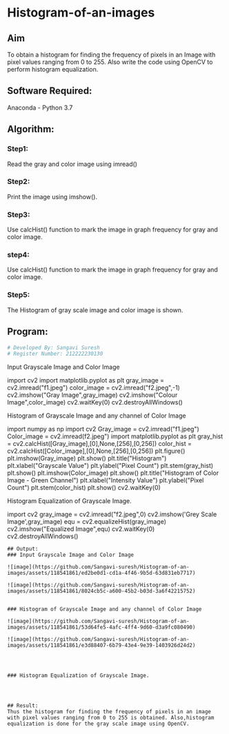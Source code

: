 # Histogram-of-an-images
## Aim
To obtain a histogram for finding the frequency of pixels in an Image with pixel values ranging from 0 to 255. Also write the code using OpenCV to perform histogram equalization.

## Software Required:
Anaconda - Python 3.7

## Algorithm:
### Step1:
Read the gray and color image using imread()

### Step2:
Print the image using imshow().



### Step3:
Use calcHist() function to mark the image in graph frequency for gray and color image.

### step4:
Use calcHist() function to mark the image in graph frequency for gray and color image.

### Step5:
The Histogram of gray scale image and color image is shown.


## Program:
```python
# Developed By: Sangavi Suresh
# Register Number: 212222230130
```
Input Grayscale Image and Color Image

import cv2
import matplotlib.pyplot as plt
gray_image = cv2.imread("f1.jpeg")
color_image = cv2.imread("f2.jpeg",-1)
cv2.imshow("Gray Image",gray_image)
cv2.imshow("Colour Image",color_image)
cv2.waitKey(0)
cv2.destroyAllWindows()

Histogram of Grayscale Image and any channel of Color Image

import numpy as np
import cv2
Gray_image = cv2.imread("f1.jpeg")
Color_image = cv2.imread(f2.jpeg")
import matplotlib.pyplot as plt
gray_hist = cv2.calcHist([Gray_image],[0],None,[256],[0,256])
color_hist = cv2.calcHist([Color_image],[0],None,[256],[0,256])
plt.figure()
plt.imshow(Gray_image)
plt.show()
plt.title("Histogram")
plt.xlabel("Grayscale Value")
plt.ylabel("Pixel Count")
plt.stem(gray_hist)
plt.show()
plt.imshow(Color_image)
plt.show()
plt.title("Histogram of Color Image - Green Channel")
plt.xlabel("Intensity Value")
plt.ylabel("Pixel Count")
plt.stem(color_hist)
plt.show()
cv2.waitKey(0)

Histogram Equalization of Grayscale Image.


import cv2
gray_image = cv2.imread("f2.jpeg",0)
cv2.imshow('Grey Scale Image',gray_image)
equ = cv2.equalizeHist(gray_image)
cv2.imshow("Equalized Image",equ)
cv2.waitKey(0)
cv2.destroyAllWindows()




```
## Output:
### Input Grayscale Image and Color Image

![image](https://github.com/Sangavi-suresh/Histogram-of-an-images/assets/118541861/ed2be0d1-cd1a-4f46-9b5d-63d831eb7717)

![image](https://github.com/Sangavi-suresh/Histogram-of-an-images/assets/118541861/8024cb5c-a600-45b2-b03d-3a6f42215752)


### Histogram of Grayscale Image and any channel of Color Image

![image](https://github.com/Sangavi-suresh/Histogram-of-an-images/assets/118541861/53d64fe5-4afc-4ff4-9d60-d3a9fc080490)

![image](https://github.com/Sangavi-suresh/Histogram-of-an-images/assets/118541861/e3d88407-6b79-43e4-9e39-1403926d24d2)




### Histogram Equalization of Grayscale Image.




## Result: 
Thus the histogram for finding the frequency of pixels in an image with pixel values ranging from 0 to 255 is obtained. Also,histogram equalization is done for the gray scale image using OpenCV.
